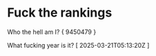# Fuck the rankings

Who the hell am I?
{ 9450479 }

What fucking year is it?
[ 2025-03-21T05:13:20Z ]
